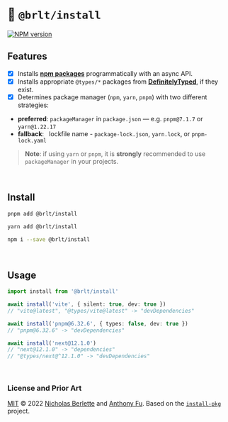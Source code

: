 # 🚧 `@brlt/install`

[![NPM version](https://img.shields.io/npm/v/@brlt/install?color=a1b858&label=)](https://www.npmjs.com/package/@brlt/install)

## Features

- [x] Installs [**npm packages**](https://npmjs.com) programmatically with an async API.
- [x] Installs appropriate `@types/*` packages from [**DefinitelyTyped**](https://github.com/DefinitelyTyped), if they exist.
- [x] Determines package manager (`npm`, `yarn`, `pnpm`) with two different strategies:
 -  **preferred**: `packageManager` in `package.json` — e.g. `pnpm@7.1.7` or `yarn@1.22.17`
 -  **fallback**:   lockfile name - `package-lock.json`, `yarn.lock`, or `pnpm-lock.yaml`

> **Note**: if using `yarn` or `pnpm`, it is **strongly** recommended to use `packageManager` in your projects.

<br>

## Install

```bash
pnpm add @brlt/install
```

```bash
yarn add @brlt/install
```

```bash
npm i --save @brlt/install
```

<br>

## Usage

```ts
import install from '@brlt/install'
```

```ts
await install('vite', { silent: true, dev: true })
// "vite@latest", "@types/vite@latest" -> "devDependencies"
```

```ts
await install('pnpm@6.32.6', { types: false, dev: true })
// "pnpm@6.32.6" -> "devDependencies"
```

```ts
await install('next@12.1.0')
// "next@12.1.0" -> "dependencies"
// "@types/next@^12.1.0" -> "devDependencies"
```

<br>

### License and Prior Art

[MIT](https://mit-license.org, "MIT License © 2022 Nicholas Berlette and Anthony Fu") © 2022 [Nicholas Berlette](https://github.com/nberlette) and [Anthony Fu](https://github.com/antfu). Based on the [`install-pkg`](https://github.com/antfu/install-pkg) project.
